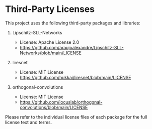 # Third-Party Licenses

This project uses the following third-party packages and libraries:

1. Lipschitz-SLL-Networks

   - License: Apache License 2.0
   - https://github.com/araujoalexandre/Lipschitz-SLL-Networks/blob/main/LICENSE

2. liresnet

   - License: MIT License
   - https://github.com/hukkai/liresnet/blob/main/LICENSE

3. orthogonal-convolutions

   - License: MIT License
   - https://github.com/locuslab/orthogonal-convolutions/blob/main/LICENSE

Please refer to the individual license files of each package for the full license text and terms.

